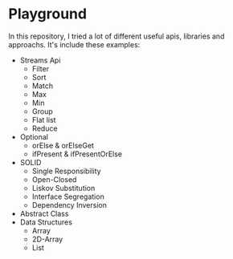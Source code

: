 # Playground
 
In this repository, I tried a lot of different useful apis, libraries and approachs. It's include these examples:
* Streams Api
  * Filter
  * Sort
  * Match
  * Max
  * Min
  * Group
  * Flat list
  * Reduce
* Optional
  * orElse & orElseGet
  * ifPresent & ifPresentOrElse
* SOLID
  * Single Responsibility
  * Open-Closed
  * Liskov Substitution
  * Interface Segregation
  * Dependency Inversion
* Abstract Class
* Data Structures
  * Array
  * 2D-Array
  * List